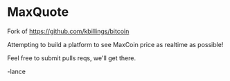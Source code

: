 MaxQuote
========

Fork of https://github.com/kbillings/bitcoin 

Attempting to build a platform to see MaxCoin price as realtime as possible!

Feel free to submit pulls reqs, we'll get there.

-lance
